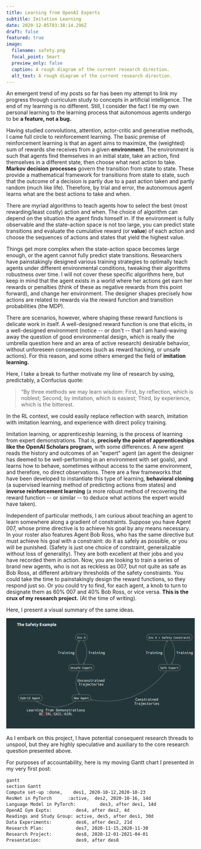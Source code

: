 ```yaml
---
title: Learning from OpenAI Experts
subtitle: Imitation Learning
date: 2020-12-05T03:38:14.296Z
draft: false
featured: true
image:
  filename: safety.png
  focal_point: Smart
  preview_only: false
  caption: A rough diagram of the current research direction.
  alt_text: A rough diagram of the current research direction.
---
```

An emergent trend of my posts so far has been my attempt to link my progress through curriculum study to concepts in artificial intelligence. The end of my learning is no different. Still, I consider the fact I tie my own personal learning to the learning process that autonomous agents undergo to be **a feature, not a bug.**

Having studied convolutions, attention, actor-critic and generative methods, I came full circle to reinforcement learning. The basic premise of reinforcement learning is that an agent aims to maximize, the (weighted) sum of rewards she receives from a given **environment**. The environment is such that agents find themselves in an initial state, take an action, find themselves in a different state, then choose what next action to take. **Markov decision processes** govern the transition from state to state. These provide a mathematical framework for transitions from state to state, such that the outcome of a decision is partly due to a past action taken and partly random (much like life). Therefore, by trial and error, the autonomous agent learns what are the best actions to take and when. 

There are myriad algorithms to teach agents how to select the best (most rewarding/least costly) action and when. The choice of algorithm can depend on the situation the agent finds himself in. If the environment is fully observable and the state-action space is not too large, you can predict state transitions and evaluate the cumulative reward (or **value**) of each action and choose the sequences of actions and states that yield the highest value. 

Things get more complex when the state-action space becomes large enough, or the agent cannot fully predict state transitions. Researchers have painstakingly designed various training strategies to optimally teach agents under different environmental conditions, tweaking their algorithms robustness over time. I will not cover these specific algorithms here, but keep in mind that the agent exists in a world where her actions get earn her rewards or penalties (think of these as negative rewards from this point forward), and change her environment. The designer shapes precisely how actions are related to rewards via the reward function and transition probabilities (the MDP). 

There are scenarios, however, where shaping these reward functions is delicate work in itself. A well-designed reward function is one that elicits, in a well-designed environment (notice -- or don't -- that I am hand-waving away the question of good environmental design, which is really the umbrella question here and an area of active research) desirable behavior, without unforeseen consequences (such as reward hacking, or unsafe actions). For this reason, and some others emerged the field of **imitation learning.** 

Here, I take a break to further motivate my line of research by using, predictably, a Confucius quote:

>  “By three methods we may learn wisdom: First, by reflection, which is noblest; Second, by imitation, which is easiest; Third, by experience, which is the bitterest.

In the RL context, we could easily replace reflection with search, imitation with imitation learning, and experience with direct policy training. 

Imitation learning, or apprenticeship learning, is the process of learning from expert demonstrations. That is, **precisely the point of apprenticeships like the OpenAI Scholars program,** with some differences. A new agent reads the history and outcomes of an "expert" agent (an agent the designer has deemed to be well-performing in an environment with set goals), and learns how to behave, sometimes without access to the same environment, and therefore, no direct observations. There are a few frameworks that have been developed to instantiate this type of learning, **behavioral cloning** (a supervised learning method of predicting actions from states) and **inverse reinforcement learning** (a more robust method of recovering the reward function -- or similar -- to deduce what actions the expert would have taken).

Independent of particular methods, I am curious about teaching an agent to learn somewhere along a gradient of constraints. Suppose you have Agent 007, whose prime directive is to achieve his goal by any means necessary. In your roster also features Agent Bob Ross, who has the same directive but must achieve his goal with a constraint: do it as safely as possible, or you will be punished. (Safety is just one choice of constraint, generalizable without loss of generality). They are both excellent at their jobs   and you have recorded them in action. Now, you are looking to train a series of brand new agents, who is not as reckless as 007, but not quite as safe as Bob Ross, at different arbitrary thresholds of the safety constraints. You could take the time to painstakingly design the reward functions, so they respond just so. Or you could try to find, for each agent, a knob to turn to designate them as 60% 007 and 40% Bob Ross, or vice versa. **This is the crux of my research project.** (At the time of writing).

Here, I present a visual summary of the same ideas.

![Current sketch of approach](safety.png "The Safety Case")

As I embark on this project, I have potential consequent research threads to unspool, but they are highly speculative and auxiliary to the core research question presented above.

For purposes of accountability, here is my moving Gantt chart I presented in my very first post:

```mermaid
gantt
section Gantt
Compute set-up :done,    des1, 2020-10-12,2020-10-23
ResNet in PyTorch      :active,  des2, 2020-10-16, 14d
Language Model in PyTorch:         des3, after des1, 14d
OpenAI Gym Expts:         des4, after des2, 4d
Readings and Study Group: active, des5, after des1, 30d
Data Experiments:         des6, after des2, 21d
Research Plan:            des7, 2020-11-15,2020-11-30
Research Project:         des8, 2020-12-01-2021-04-01
Presentation:             des9, after des8

```